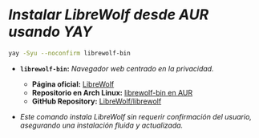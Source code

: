 <!-- Autor: Daniel Benjamin Perez Morales -->
<!-- GitHub: https://github.com/DanielPerezMoralesDev13 -->
<!-- Correo electrónico: danielperezdev@proton.me -->

# ***Instalar LibreWolf desde AUR usando YAY***

```bash
yay -Syu --noconfirm librewolf-bin
```

- **`librewolf-bin`:** *Navegador web centrado en la privacidad.*
  - **Página oficial:** [LibreWolf](https://librewolf.net/ "https://librewolf.net/")
  - **Repositorio en Arch Linux:** [librewolf-bin en AUR](https://aur.archlinux.org/packages/librewolf-bin/ "https://aur.archlinux.org/packages/librewolf-bin/")
  - **GitHub Repository:** [LibreWolf/librewolf](https://codeberg.org/librewolf "https://codeberg.org/librewolf")

- *Este comando instala LibreWolf sin requerir confirmación del usuario, asegurando una instalación fluida y actualizada.*
